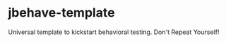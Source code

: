 jbehave-template
================

Universal template to kickstart behavioral testing. Don't Repeat Yourself!
